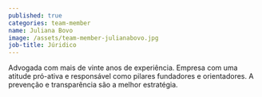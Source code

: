 ```yaml
---
published: true
categories: team-member
name: Juliana Bovo
image: /assets/team-member-julianabovo.jpg
job-title: Júridico
---
```


Advogada com mais de vinte anos de experiência. Empresa com uma atitude pró-ativa e responsável como pilares fundadores e orientadores. A prevenção e transparência são a melhor estratégia.
